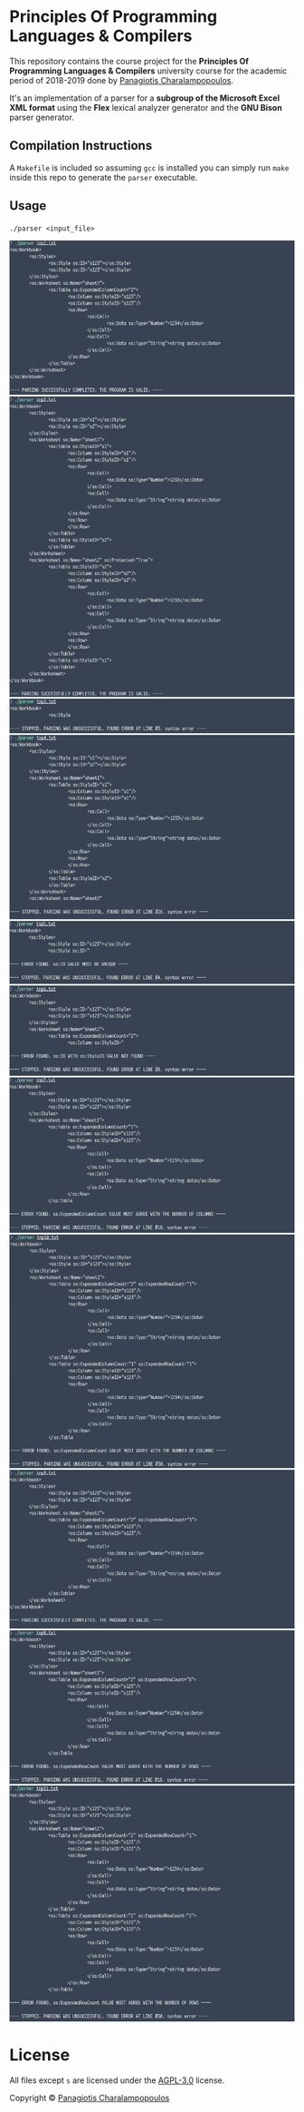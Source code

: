 # Principles Of Programming Languages & Compilers

This repository contains the course project for the **Principles Of Programming Languages & Compilers**
university course for the academic period of 2018-2019 done by <a
href="https://github.com/PARVD0XSVPR3ME">Panagiotis Charalampopoulos</a>.

It's an implementation of a parser for a **subgroup of the Microsoft Excel XML format** using the **Flex**
lexical analyzer generator and the **GNU Bison** parser generator.

## Compilation Instructions
A `Makefile` is included so assuming `gcc` is installed you can simply run `make` inside this repo to generate
the `parser` executable.

## Usage

`./parser <input_file>`

![](img/2022.02.01-02.58.43.screenshot.png)
![](img/2022.02.01-02.59.46.screenshot.png)
![](img/2022.02.01-03.00.21.screenshot.png)
![](img/2022.02.01-03.00.44.screenshot.png)
![](img/2022.02.01-03.01.53.screenshot.png)
![](img/2022.02.01-03.02.41.screenshot.png)
![](img/2022.02.01-03.03.13.screenshot.png)
![](img/2022.02.01-03.04.21.screenshot.png)
![](img/2022.02.01-03.04.41.screenshot.png)
![](img/2022.02.01-03.04.56.screenshot.png)
![](img/2022.02.01-03.05.23.screenshot.png)

# License
All files except `s` are licensed under the
[AGPL-3.0](https://www.gnu.org/licenses/agpl-3.0.en.html) license.

Copyright © <a href="https://github.com/PARVD0XSVPR3ME">Panagiotis Charalampopoulos</a>
